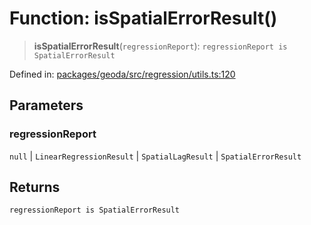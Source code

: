 # Function: isSpatialErrorResult()

> **isSpatialErrorResult**(`regressionReport`): `regressionReport is SpatialErrorResult`

Defined in: [packages/geoda/src/regression/utils.ts:120](https://github.com/GeoDaCenter/openassistant/blob/36f516b8229288259590b2d9dab3b10cbfc3cbfd/packages/geoda/src/regression/utils.ts#L120)

## Parameters

### regressionReport

`null` | `LinearRegressionResult` | `SpatialLagResult` | `SpatialErrorResult`

## Returns

`regressionReport is SpatialErrorResult`
